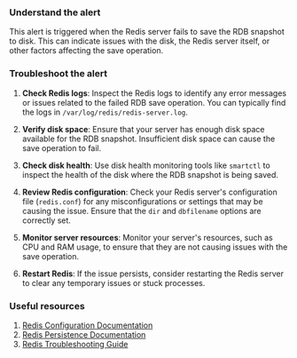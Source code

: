 ### Understand the alert

This alert is triggered when the Redis server fails to save the RDB snapshot to disk. This can indicate issues with the disk, the Redis server itself, or other factors affecting the save operation.

### Troubleshoot the alert

1. **Check Redis logs**: Inspect the Redis logs to identify any error messages or issues related to the failed RDB save operation. You can typically find the logs in `/var/log/redis/redis-server.log`.

2. **Verify disk space**: Ensure that your server has enough disk space available for the RDB snapshot. Insufficient disk space can cause the save operation to fail.

3. **Check disk health**: Use disk health monitoring tools like `smartctl` to inspect the health of the disk where the RDB snapshot is being saved.

4. **Review Redis configuration**: Check your Redis server's configuration file (`redis.conf`) for any misconfigurations or settings that may be causing the issue. Ensure that the `dir` and `dbfilename` options are correctly set.

5. **Monitor server resources**: Monitor your server's resources, such as CPU and RAM usage, to ensure that they are not causing issues with the save operation.

6. **Restart Redis**: If the issue persists, consider restarting the Redis server to clear any temporary issues or stuck processes.

### Useful resources

1. [Redis Configuration Documentation](https://redis.io/topics/config)
2. [Redis Persistence Documentation](https://redis.io/topics/persistence)
3. [Redis Troubleshooting Guide](https://redis.io/topics/problems)
